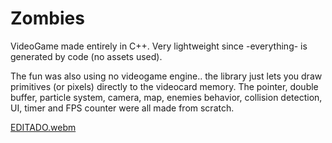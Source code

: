 # Zombies 
VideoGame made entirely in C++. Very lightweight since -everything- is generated by code (no assets used).

The fun was also using no videogame engine.. the library just lets you draw primitives (or pixels) directly to the videocard memory. The pointer, double buffer, particle system, camera, map, enemies behavior, collision detection, UI, timer and FPS counter were all made from scratch.

[EDITADO.webm](https://user-images.githubusercontent.com/11531065/194117559-d38b9a5a-7bc2-4d2e-922b-dc1449b1f94f.webm)
